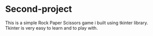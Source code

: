 # Second-project
This is a simple Rock Paper Scissors game i built using tkinter library.
Tkinter is very easy to learn and to play with.
